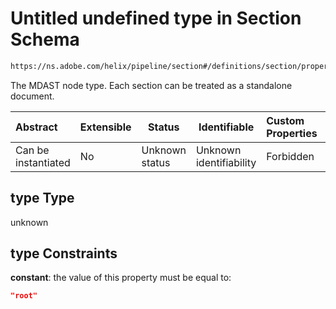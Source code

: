 # Untitled undefined type in Section Schema

```txt
https://ns.adobe.com/helix/pipeline/section#/definitions/section/properties/type
```

The MDAST node type. Each section can be treated as a standalone document.


| Abstract            | Extensible | Status         | Identifiable            | Custom Properties | Additional Properties | Access Restrictions | Defined In                                                          |
| :------------------ | ---------- | -------------- | ----------------------- | :---------------- | --------------------- | ------------------- | ------------------------------------------------------------------- |
| Can be instantiated | No         | Unknown status | Unknown identifiability | Forbidden         | Allowed               | none                | [section.schema.json\*](section.schema.json "open original schema") |

## type Type

unknown

## type Constraints

**constant**: the value of this property must be equal to:

```json
"root"
```
